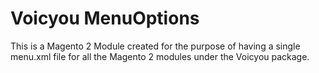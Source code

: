 # Voicyou MenuOptions
This is a Magento 2 Module created for the purpose of having a single menu.xml file for all the Magento 2 modules under the Voicyou package.
